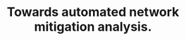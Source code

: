 ---
id: "conf_sac_SpeicherS00K19"
title: "Towards automated network mitigation analysis."
authors: ["Patrick Speicher", "Marcel Steinmetz", "Jörg Hoffmann", "Michael Backes", "Robert Künnemann"]
year: "2019"
url: "https://doi.org/10.1145/3297280.3297473"
doi: "10.1145/3297280.3297473"
booktitle: "34th ACM/SIGAPP Symposium on Applied Computing, SAC 2019"
pages: "1971-1978"
type: "conference"
bibType: "inproceedings"
---